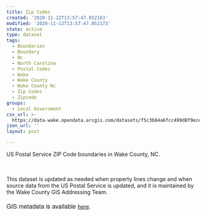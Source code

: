 ```yaml
---
title: Zip Codes
created: '2020-11-12T13:57:47.852163'
modified: '2020-11-12T13:57:47.852173'
state: active
type: dataset
tags:
  - Boundaries
  - Boundary
  - Nc
  - North Carolina
  - Postal Codes
  - Wake
  - Wake County
  - Wake County Nc
  - Zip Codes
  - Zipcode
groups:
  - Local Government
csv_url: >-
  https://data-wake.opendata.arcgis.com/datasets/f5c3b84a6fcc499d8f9ece78602258eb_0.csv?outSR=%7B%22latestWkid%22%3A2264%2C%22wkid%22%3A102719%7D
json_url: ''
layout: post

---
```

US Postal Service ZIP Code boundaries in Wake County, NC. <div><br /></div><div><br /></div><div>This dataset is updated as needed when property lines change and when source data from the US Postal Service is updated, and it is maintained by the Wake County GIS Addressing Team. </div><div><br /></div><div><span style='font-family: &quot;Avenir Next W01&quot;, &quot;Avenir Next W00&quot;, &quot;Avenir Next&quot;, Avenir, &quot;Helvetica Neue&quot;, sans-serif; font-size: 16px;'>GIS metadata is available </span><a href='http://maps.wakegov.com/metadata/Zipcodes.html' target='_blank'>here</a><span style='font-family: &quot;Avenir Next W01&quot;, &quot;Avenir Next W00&quot;, &quot;Avenir Next&quot;, Avenir, &quot;Helvetica Neue&quot;, sans-serif; font-size: 16px;'>.</span><br /></div>
